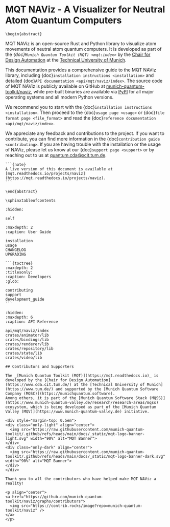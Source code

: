 # MQT NAViz - A Visualizer for Neutral Atom Quantum Computers

```{raw} latex
\begin{abstract}
```

MQT NAViz is an open-source Rust and Python library to visualize atom movements of neutral atom quantum computers.
It is developed as part of the _{doc}`Munich Quantum Toolkit (MQT) <mqt:index>`_ by the [Chair for Design Automation](https://www.cda.cit.tum.de/) at the [Technical University of Munich](https://www.tum.de).

This documentation provides a comprehensive guide to the MQT NAViz library, including {doc}`installation instructions <installation>` and detailed {doc}`API documentation <api/mqt/naviz/index>`.
The source code of MQT NAViz is publicly available on GitHub at [munich-quantum-toolkit/naviz](https://github.com/munich-quantum-toolkit/naviz), while pre-built binaries are available via [PyPI](https://pypi.org/project/mqt.naviz/) for all major operating systems and all modern Python versions.

We recommend you to start with the {doc}`installation instructions <installation>`.
Then proceed to the {doc}`usage page <usage>` or {doc}`file format page <file_format>` and read the {doc}`reference documentation <api/mqt/naviz/index>`.

We appreciate any feedback and contributions to the project. If you want to contribute, you can find more information in the {doc}`contribution guide <contributing>`.
If you are having trouble with the installation or the usage of NAViz, please let us know at our {doc}`support page <support>` or by reaching out to us at [quantum.cda@xcit.tum.de](mailto:quantum.cda@xcit.tum.de).

````{only} latex
```{note}
A live version of this document is available at [mqt.readthedocs.io/projects/naviz](https://mqt.readthedocs.io/projects/naviz).
```
````

```{raw} latex
\end{abstract}

\sphinxtableofcontents
```

```{toctree}
:hidden:

self
```

```{toctree}
:maxdepth: 2
:caption: User Guide

installation
usage
CHANGELOG
UPGRADING
```

````{only} not latex
```{toctree}
:maxdepth: 2
:titlesonly:
:caption: Developers
:glob:

contributing
support
development_guide
```
````

```{toctree}
:hidden:
:maxdepth: 6
:caption: API Reference

api/mqt/naviz/index
crates/animator/lib
crates/bindings/lib
crates/renderer/lib
crates/repository/lib
crates/state/lib
crates/video/lib
```

```{only} html
## Contributors and Supporters

The _[Munich Quantum Toolkit (MQT)](https://mqt.readthedocs.io)_ is developed by the [Chair for Design Automation](https://www.cda.cit.tum.de/) at the [Technical University of Munich](https://www.tum.de/) and supported by the [Munich Quantum Software Company (MQSC)](https://munichquantum.software).
Among others, it is part of the [Munich Quantum Software Stack (MQSS)](https://www.munich-quantum-valley.de/research/research-areas/mqss) ecosystem, which is being developed as part of the [Munich Quantum Valley (MQV)](https://www.munich-quantum-valley.de) initiative.

<div style="margin-top: 0.5em">
<div class="only-light" align="center">
  <img src="https://raw.githubusercontent.com/munich-quantum-toolkit/.github/refs/heads/main/docs/_static/mqt-logo-banner-light.svg" width="90%" alt="MQT Banner">
</div>
<div class="only-dark" align="center">
  <img src="https://raw.githubusercontent.com/munich-quantum-toolkit/.github/refs/heads/main/docs/_static/mqt-logo-banner-dark.svg" width="90%" alt="MQT Banner">
</div>
</div>

Thank you to all the contributors who have helped make MQT NAViz a reality!

<p align="center">
<a href="https://github.com/munich-quantum-toolkit/naviz/graphs/contributors">
  <img src="https://contrib.rocks/image?repo=munich-quantum-toolkit/naviz" />
</a>
</p>
```
